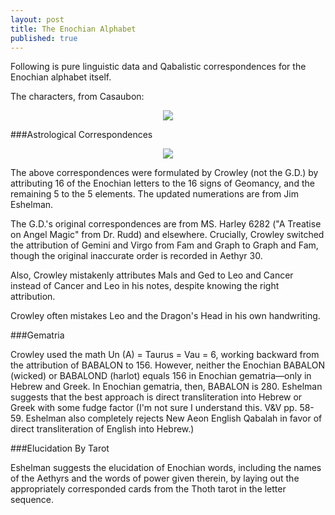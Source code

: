 ```yaml
---
layout: post
title: The Enochian Alphabet
published: true
---
```


Following is pure linguistic data and Qabalistic correspondences for the Enochian alphabet itself.

The characters, from Casaubon:

<center><img src="https://upload.wikimedia.org/wikipedia/commons/thumb/6/61/Enochian_alphabet.png/550px-Enochian_alphabet.png"></center>

###Astrological Correspondences

<center><img src="http://tinypic.com/r/11k9h8i/8"></center>

The above correspondences were formulated by Crowley (not the G.D.) by attributing 16 of the Enochian letters to the 16 signs of Geomancy, and the remaining 5 to the 5 elements. The updated numerations are from Jim Eshelman.

The G.D.'s original correspondences are from MS. Harley 6282 ("A Treatise on Angel Magic" from Dr. Rudd) and elsewhere. Crucially, Crowley switched the attribution of Gemini and Virgo from Fam and Graph to Graph and Fam, though the original inaccurate order is recorded in Aethyr 30.

Also, Crowley mistakenly attributes Mals and Ged to Leo and Cancer instead of Cancer and Leo in his notes, despite knowing the right attribution.

Crowley often mistakes Leo and the Dragon's Head in his own handwriting.

###Gematria

Crowley used the math Un (A) = Taurus = Vau = 6, working backward from the attribution of BABALON to 156. However, neither the Enochian BABALON (wicked) or BABALOND (harlot) equals 156 in Enochian gematria—only in Hebrew and Greek. In Enochian gematria, then, BABALON is 280. Eshelman suggests that the best approach is direct transliteration into Hebrew or Greek with some fudge factor (I'm not sure I understand this. V&V pp. 58-59. Eshelman also completely rejects New Aeon English Qabalah in favor of direct transliteration of English into Hebrew.)

###Elucidation By Tarot

Eshelman suggests the elucidation of Enochian words, including the names of the Aethyrs and the words of power given therein, by laying out the appropriately corresponded cards from the Thoth tarot in the letter sequence.

